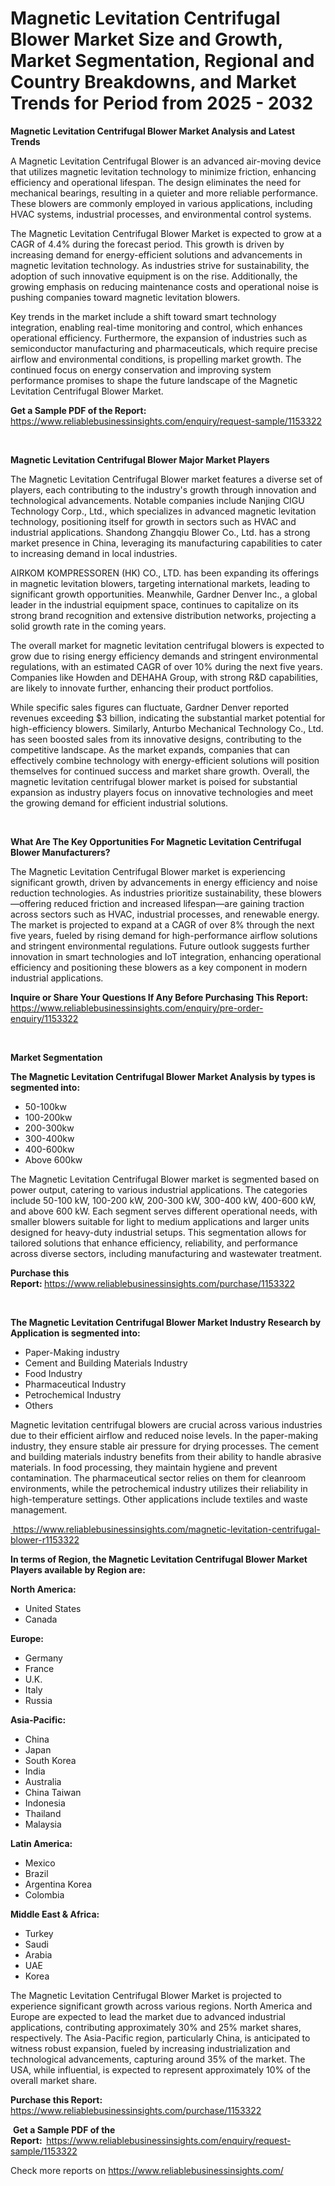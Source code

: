 <p><h1>Magnetic Levitation Centrifugal Blower Market Size and Growth, Market Segmentation, Regional and Country Breakdowns, and Market Trends for Period from 2025 -  2032</h1></p><p><strong>Magnetic Levitation Centrifugal Blower Market Analysis and Latest Trends</strong></p>
<p><p>A Magnetic Levitation Centrifugal Blower is an advanced air-moving device that utilizes magnetic levitation technology to minimize friction, enhancing efficiency and operational lifespan. The design eliminates the need for mechanical bearings, resulting in a quieter and more reliable performance. These blowers are commonly employed in various applications, including HVAC systems, industrial processes, and environmental control systems.</p><p>The Magnetic Levitation Centrifugal Blower Market is expected to grow at a CAGR of 4.4% during the forecast period. This growth is driven by increasing demand for energy-efficient solutions and advancements in magnetic levitation technology. As industries strive for sustainability, the adoption of such innovative equipment is on the rise. Additionally, the growing emphasis on reducing maintenance costs and operational noise is pushing companies toward magnetic levitation blowers.</p><p>Key trends in the market include a shift toward smart technology integration, enabling real-time monitoring and control, which enhances operational efficiency. Furthermore, the expansion of industries such as semiconductor manufacturing and pharmaceuticals, which require precise airflow and environmental conditions, is propelling market growth. The continued focus on energy conservation and improving system performance promises to shape the future landscape of the Magnetic Levitation Centrifugal Blower Market.</p></p>
<p><strong>Get a Sample PDF of the Report:&nbsp;</strong> <a href="https://www.reliablebusinessinsights.com/enquiry/request-sample/1153322?utm_campaign=3134&utm_medium=2&utm_source=Github&utm_content=ia&utm_term=12042025&utm_id=magnetic-levitation-centrifugal-blower">https://www.reliablebusinessinsights.com/enquiry/request-sample/1153322</a></p>
<p>&nbsp;</p>
<p><strong>Magnetic Levitation Centrifugal Blower Major Market Players</strong></p>
<p><p>The Magnetic Levitation Centrifugal Blower market features a diverse set of players, each contributing to the industry's growth through innovation and technological advancements. Notable companies include Nanjing CIGU Technology Corp., Ltd., which specializes in advanced magnetic levitation technology, positioning itself for growth in sectors such as HVAC and industrial applications. Shandong Zhangqiu Blower Co., Ltd. has a strong market presence in China, leveraging its manufacturing capabilities to cater to increasing demand in local industries.</p><p>AIRKOM KOMPRESSOREN (HK) CO., LTD. has been expanding its offerings in magnetic levitation blowers, targeting international markets, leading to significant growth opportunities. Meanwhile, Gardner Denver Inc., a global leader in the industrial equipment space, continues to capitalize on its strong brand recognition and extensive distribution networks, projecting a solid growth rate in the coming years.</p><p>The overall market for magnetic levitation centrifugal blowers is expected to grow due to rising energy efficiency demands and stringent environmental regulations, with an estimated CAGR of over 10% during the next five years. Companies like Howden and DEHAHA Group, with strong R&D capabilities, are likely to innovate further, enhancing their product portfolios.</p><p>While specific sales figures can fluctuate, Gardner Denver reported revenues exceeding $3 billion, indicating the substantial market potential for high-efficiency blowers. Similarly, Anturbo Mechanical Technology Co., Ltd. has seen boosted sales from its innovative designs, contributing to the competitive landscape. As the market expands, companies that can effectively combine technology with energy-efficient solutions will position themselves for continued success and market share growth. Overall, the magnetic levitation centrifugal blower market is poised for substantial expansion as industry players focus on innovative technologies and meet the growing demand for efficient industrial solutions.</p></p>
<p>&nbsp;</p>
<p><strong>What Are The Key Opportunities For Magnetic Levitation Centrifugal Blower Manufacturers?</strong></p>
<p><p>The Magnetic Levitation Centrifugal Blower market is experiencing significant growth, driven by advancements in energy efficiency and noise reduction technologies. As industries prioritize sustainability, these blowers—offering reduced friction and increased lifespan—are gaining traction across sectors such as HVAC, industrial processes, and renewable energy. The market is projected to expand at a CAGR of over 8% through the next five years, fueled by rising demand for high-performance airflow solutions and stringent environmental regulations. Future outlook suggests further innovation in smart technologies and IoT integration, enhancing operational efficiency and positioning these blowers as a key component in modern industrial applications.</p></p>
<p><strong>Inquire or Share Your Questions If Any Before Purchasing This Report:</strong> <a href="https://www.reliablebusinessinsights.com/enquiry/pre-order-enquiry/1153322?utm_campaign=3134&utm_medium=2&utm_source=Github&utm_content=ia&utm_term=12042025&utm_id=magnetic-levitation-centrifugal-blower">https://www.reliablebusinessinsights.com/enquiry/pre-order-enquiry/1153322</a></p>
<p>&nbsp;</p>
<p><strong>Market Segmentation</strong></p>
<p><strong>The Magnetic Levitation Centrifugal Blower Market Analysis by types is segmented into:</strong></p>
<p><ul><li>50-100kw</li><li>100-200kw</li><li>200-300kw</li><li>300-400kw</li><li>400-600kw</li><li>Above 600kw</li></ul></p>
<p><p>The Magnetic Levitation Centrifugal Blower market is segmented based on power output, catering to various industrial applications. The categories include 50-100 kW, 100-200 kW, 200-300 kW, 300-400 kW, 400-600 kW, and above 600 kW. Each segment serves different operational needs, with smaller blowers suitable for light to medium applications and larger units designed for heavy-duty industrial setups. This segmentation allows for tailored solutions that enhance efficiency, reliability, and performance across diverse sectors, including manufacturing and wastewater treatment.</p></p>
<p><strong>Purchase this Report:&nbsp;</strong><a href="https://www.reliablebusinessinsights.com/purchase/1153322?utm_campaign=3134&utm_medium=2&utm_source=Github&utm_content=ia&utm_term=12042025&utm_id=magnetic-levitation-centrifugal-blower">https://www.reliablebusinessinsights.com/purchase/1153322</a></p>
<p>&nbsp;</p>
<p><strong>The Magnetic Levitation Centrifugal Blower Market Industry Research by Application is segmented into:</strong></p>
<p><ul><li>Paper-Making industry</li><li>Cement and Building Materials Industry</li><li>Food Industry</li><li>Pharmaceutical Industry</li><li>Petrochemical Industry</li><li>Others</li></ul></p>
<p><p>Magnetic levitation centrifugal blowers are crucial across various industries due to their efficient airflow and reduced noise levels. In the paper-making industry, they ensure stable air pressure for drying processes. The cement and building materials industry benefits from their ability to handle abrasive materials. In food processing, they maintain hygiene and prevent contamination. The pharmaceutical sector relies on them for cleanroom environments, while the petrochemical industry utilizes their reliability in high-temperature settings. Other applications include textiles and waste management.</p></p>
<p><a href="https://www.reliablebusinessinsights.com/magnetic-levitation-centrifugal-blower-r1153322?utm_campaign=3134&utm_medium=2&utm_source=Github&utm_content=ia&utm_term=12042025&utm_id=magnetic-levitation-centrifugal-blower">&nbsp;https://www.reliablebusinessinsights.com/magnetic-levitation-centrifugal-blower-r1153322</a></p>
<p><strong>In terms of Region, the Magnetic Levitation Centrifugal Blower Market Players available by Region are:</strong></p>
<p>
    <p> <strong> North America: </strong>
        <ul>
            <li>United States</li>
            <li>Canada</li>
        </ul>
        </p> 
    <p> <strong> Europe: </strong>
        <ul>
            <li>Germany</li>
            <li>France</li>
            <li>U.K.</li>
            <li>Italy</li>
            <li>Russia</li>
        </ul>
        </p> 
    <p> <strong> Asia-Pacific: </strong>
        <ul>
            <li>China</li>
            <li>Japan</li>
            <li>South Korea</li>
            <li>India</li>
            <li>Australia</li>
            <li>China Taiwan</li>
            <li>Indonesia</li>
            <li>Thailand</li>
            <li>Malaysia</li>
        </ul>
        </p> 
    <p> <strong> Latin America: </strong>
        <ul>
            <li>Mexico</li>
            <li>Brazil</li>
            <li>Argentina Korea</li>
            <li>Colombia</li>
        </ul>
        </p> 
    <p> <strong> Middle East & Africa: </strong>
        <ul>
            <li>Turkey</li>
            <li>Saudi</li>
            <li>Arabia</li>
            <li>UAE</li>
            <li>Korea</li>
        </ul>
    </p>
    </p>
<p><p>The Magnetic Levitation Centrifugal Blower Market is projected to experience significant growth across various regions. North America and Europe are expected to lead the market due to advanced industrial applications, contributing approximately 30% and 25% market shares, respectively. The Asia-Pacific region, particularly China, is anticipated to witness robust expansion, fueled by increasing industrialization and technological advancements, capturing around 35% of the market. The USA, while influential, is expected to represent approximately 10% of the overall market share.</p></p>
<p><strong>Purchase this Report: </strong><a href="https://www.reliablebusinessinsights.com/purchase/1153322?utm_campaign=3134&utm_medium=2&utm_source=Github&utm_content=ia&utm_term=12042025&utm_id=magnetic-levitation-centrifugal-blower">https://www.reliablebusinessinsights.com/purchase/1153322</a></p>
<p>&nbsp;<strong>Get a Sample PDF of the Report:&nbsp;&nbsp;</strong><a href="https://www.reliablebusinessinsights.com/enquiry/request-sample/1153322?utm_campaign=3134&utm_medium=2&utm_source=Github&utm_content=ia&utm_term=12042025&utm_id=magnetic-levitation-centrifugal-blower">https://www.reliablebusinessinsights.com/enquiry/request-sample/1153322</a></p>
<p><strong></strong></p>
<p>Check more reports on <a href="https://www.reliablebusinessinsights.com/?utm_campaign=3134&utm_medium=2&utm_source=Github&utm_content=ia&utm_term=12042025&utm_id=magnetic-levitation-centrifugal-blower">https://www.reliablebusinessinsights.com/</a></p>
